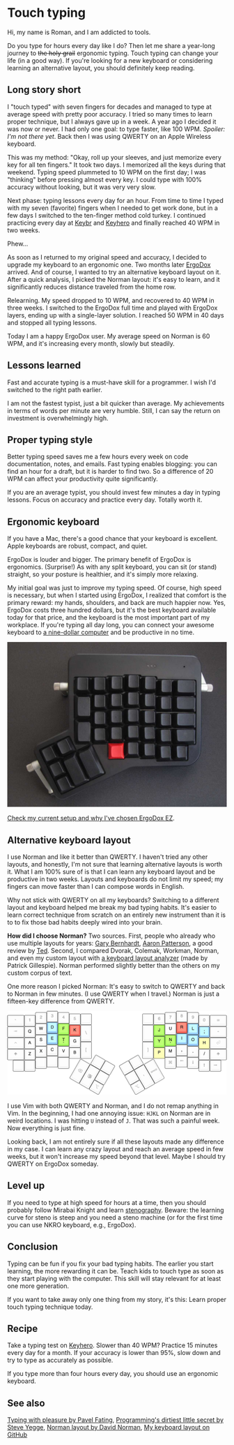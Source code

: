 # Touch typing

Hi, my name is Roman, and I am addicted to tools.

Do you type for hours every day like I do? Then let me share a year-long
journey to ~~the holy grail~~ ergonomic typing. Touch typing can change
your life (in a good way). If you're looking for a new keyboard or
considering learning an alternative layout, you should definitely keep
reading.

## Long story short

I "touch typed" with seven fingers for decades and managed to type at
average speed with pretty poor accuracy. I tried so many times to learn
proper technique, but I always gave up in a week. A year ago I decided it
was now or never. I had only one goal: to type faster, like 100 WPM.
_Spoiler: I'm not there yet_. Back then I was using QWERTY on an Apple
Wireless keyboard.

This was my method: "Okay, roll up your sleeves, and just memorize every
key for all ten fingers." It took two days. I memorized all the keys
during that weekend. Typing speed plummeted to 10 WPM on the first day; I
was "thinking" before pressing almost every key. I could type with 100%
accuracy without looking, but it was very very slow.

Next phase: typing lessons every day for an hour. From time to time I
typed with my seven (favorite) fingers when I needed to get work done, but
in a few days I switched to the ten-finger method cold turkey. I continued
practicing every day at [Keybr][keybr] and [Keyhero][keyhero] and finally reached
40 WPM in two weeks.

Phew...

As soon as I returned to my original speed and accuracy, I decided to
upgrade my keyboard to an ergonomic one. Two months later [ErgoDox][ez]
arrived. And of course, I wanted to try an alternative keyboard layout on
it. After a quick analysis, I picked the Norman layout: it's easy to
learn, and it significantly reduces distance traveled from the home row.

Relearning. My speed dropped to 10 WPM, and recovered to 40 WPM in three
weeks. I switched to the ErgoDox full time and played with ErgoDox layers,
ending up with a single-layer solution. I reached 50 WPM in 40 days and
stopped all typing lessons.

Today I am a happy ErgoDox user. My average speed on Norman is 60 WPM, and
it's increasing every month, slowly but steadily.

[ez]: https://ergodox-ez.com/
[keybr]: https://www.keybr.com/
[keyhero]: https://www.keyhero.com/free-typing-test/

## Lessons learned

Fast and accurate typing is a must-have skill for a programmer. I wish I'd
switched to the right path earlier.

I am not the fastest typist, just a bit quicker than average. My
achievements in terms of words per minute are very humble. Still, I can
say the return on investment is overwhelmingly high.

## Proper typing style

Better typing speed saves me a few hours every week on code documentation,
notes, and emails. Fast typing enables blogging: you can find an hour for
a draft, but it is harder to find two. So a difference of 20 WPM can
affect your productivity quite significantly.

If you are an average typist, you should invest few minutes a day in
typing lessons. Focus on accuracy and practice every day. Totally worth
it.

## Ergonomic keyboard

If you have a Mac, there's a good chance that your keyboard is excellent.
Apple keyboards are robust, compact, and quiet.

ErgoDox is louder and bigger. The primary benefit of ErgoDox is
ergonomics. (Surprise!) As with any split keyboard, you can sit (or stand)
straight, so your posture is healthier, and it's simply more relaxing.

My initial goal was just to improve my typing speed. Of course, high speed
is necessary, but when I started using ErgoDox, I realized that comfort is
the primary reward: my hands, shoulders, and back are much happier now.
Yes, ErgoDox costs three hundred dollars, but it's the best keyboard
available today for that price, and the keyboard is the most important
part of my workplace. If you're typing all day long, you can connect your
awesome keyboard to [a nine-dollar computer](https://getchip.com/) and be
productive in no time.

<div class="picture"><a href="/setup.html#ErgoDox%20EZ%20V3"><img class="picture__avatar" src="/ergodox-ez.jpeg"></a></div>

[Check my current setup and why I've chosen ErgoDox
EZ](/setup.html#ErgoDox%20EZ%20V3).

## Alternative keyboard layout

I use Norman and like it better than QWERTY. I haven't tried any other
layouts, and honestly, I'm not sure that learning alternative layouts is
worth it. What I am 100% sure of is that I can learn any keyboard layout
and be productive in two weeks. Layouts and keyboards do not limit my
speed; my fingers can move faster than I can compose words in English.

Why not stick with QWERTY on all my keyboards? Switching to a different
layout and keyboard helped me break my bad typing habits. It's easier to
learn correct technique from scratch on an entirely new instrument than it
is to to fix those bad habits deeply wired into your brain.

**How did I choose Norman?** Two sources. First, people who already who
use multiple layouts for years: [Gary Bernhardt][gary], [Aaron
Patterson][aaron], a good review by [Ted][ted]. Second, I compared Dvorak,
Colemak, Workman, Norman, and even my custom layout with [a keyboard
layout analyzer][kla] (made by Patrick Gillespie). Norman performed
slightly better than the others on my custom corpus of text.

One more reason I picked Norman: It's easy to switch to QWERTY and back to
Norman in few minutes. (I use QWERTY when I travel.) Norman is just a
fifteen-key difference from QWERTY.

[aaron]: https://twitter.com/search?q=from%3Atenderlove%20norman
[gary]: https://twitter.com/search?q=from%3Agarybernhardt%20norman
[kla]: http://patorjk.com/keyboard-layout-analyzer/
[ted]: http://www.tedmor.in/blog/posts/ive-been-typing-for-little-while

![Norman layout on ErgoDox](/typing-norman.png)

I use Vim with both QWERTY and Norman, and I do not remap anything in Vim.
In the beginning, I had one annoying issue: `HJKL` on Norman are in weird
locations. I was hitting `U` instead of `J`. That was such a painful week.
Now everything is just fine.

Looking back, I am not entirely sure if all these layouts made any
difference in my case. I can learn any crazy layout and reach an average
speed in few weeks, but it won't increase my speed beyond that level.
Maybe I should try QWERTY on ErgoDox someday.

## Level up

If you need to type at high speed for hours at a time, then you should
probably follow Mirabai Knight and learn [stenography][steno]. Beware: the
learning curve for steno is steep and you need a steno machine (or for the
first time you can use NKRO keyboard, e.g., ErgoDox).

[steno]: http://www.openstenoproject.org

## Conclusion

Typing can be fun if you fix your bad typing habits. The earlier you start
learning, the more rewarding it can be. Teach kids to touch type as soon
as they start playing with the computer. This skill will stay relevant for
at least one more generation.

If you want to take away only one thing from my story, it's this: Learn
proper touch typing technique today.

## Recipe

Take a typing test on [Keyhero][keyhero]. Slower than 40 WPM? Practice 15
minutes every day for a month. If your accuracy is lower than 95%, slow
down and try to type as accurately as possible.

If you type more than four hours every day, you should use an ergonomic
keyboard.

## See also

[Typing with pleasure by Pavel Fating](https://pavelfatin.com/typing-with-pleasure/#input-latency),
[Programming's dirtiest little secret by Steve Yegge](http://steve-yegge.blogspot.sg/2008/09/programmings-dirtiest-little-secret.html),
[Norman layout by David Norman](https://normanlayout.info/),
[My keyboard layout on GitHub](https://github.com/qmk/qmk_firmware/tree/master/layouts/community/ergodox/romanzolotarev-norman-osx)
